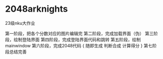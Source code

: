 # 2048arknights
23级nku大作业


第一阶段，把各个分数对应的图片编辑完
第二阶段，完成加载界面（伪）
第三阶段，绘制登陆界面
第四阶段，完成登陆界面代码和跳转
第五阶段，绘制mainwindow
第六阶段，完成2048代码
{
随即生成
判断合成
计算得分
}
第七阶段总结完善
